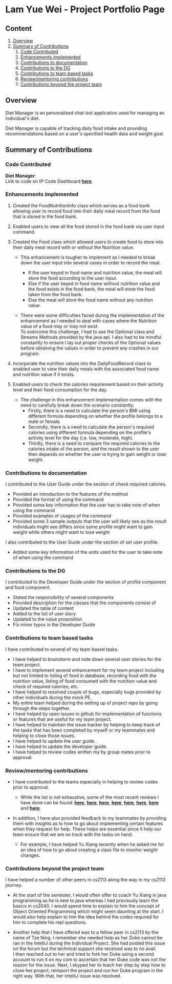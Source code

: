 # Lam Yue Wei - Project Portfolio Page

## Content
1. [Overview](#overview)
2. [Summary of Contributions](#summary-of-contributions)
    1. [Code Contributed](#Code-contributed)
    2. [Enhancements implemented](#Enhancements-implemented)
    3. [Contributions to documentation](#Contributions-to-documentation)
    4. [Contributions to the DG](#Contributions-to-the-DG)
    5. [Contributions to team based tasks](#Contributions-to-team-based-tasks)
    6. [Review/mentoring contributions](#Review/mentoring-contributions)
    7. [Contributions beyond the project team](#Contributions-beyond-the-project-team)

## Overview
Diet Manager is an personalized chat-bot application used for managing an individual's diet.

Diet Manager is capable of tracking daily food intake and providing recommendations based on a user's specified
health data and weight goal.

## Summary of Contributions

### Code Contributed
**__Diet Manager__**:<br>
Link to code on tP Code Dashboard 
[**__here__**](https://nus-cs2113-ay1920s2.github.io/tp-dashboard/#breakdown=true&search=lamyuewei&sort=groupTitle&sortWithin=title&since=2020-03-01&timeframe=commit&mergegroup=false&groupSelect=groupByRepos).

### Enhancements implemented
1. Created the FoodNutritionInfo class which serves as a food bank allowing user to record food into their daily meal record from the food that is stored in the food bank.

2. Enabled users to view all the food stored in the food bank via user input command.

3. Created the Food class which allowed users to create food to store into their daily meal record with or without the Nutrition value.
    * This enhancement is tougher to implement as I needed to break down the user input into several cases in order to record the meal.<br> 
        * If the user keyed in food name and nutrition value, the meal will store the food according to the user input.<br>
        * Else if the user keyed in food name without nutrition value and the food exists in the food bank, the meal will store the food taken from the food bank.<br>
        * Else the meal will store the food name without any nutrition value.

    * There were some difficulties faced during the implementation of the enhancement as I needed to deal with cases where the Nutrition value of a food may or may not exist. <br>
    To overcome this challenge, I had to use the Optional class and Streams Methods provided by the java api. I also had to be mindful constantly to ensure I lay out proper checks of the Optional values before obtaining the values in order to prevent any crashes in our program.

4. Incorporate the nutrition values into the DailyFoodRecord class to enabled user to view their daily meals with the associated food name and nutrition value if it exists.

5. Enabled users to check the calories requirement based on their activity level and their food consumption for the day.
    * The challenge in this enhancement implementation comes with the need to carefully break down the scenario constantly.
        * Firstly, there is a need to calculate the person's BMI using different formula depending on whether the profile belongs to a male or female. <br>
        * Secondly, there is a need to calculate the person's required calories using different formula depending on the profile's activity level for the day (i.e. low, moderate, high). <br>
        * Thirdly, there is a need to compare the required calories to the calories intake of the person, and the result shown to the user then depends on whether the user is trying to gain weight or lose weight.

### Contributions to documentation
I contributed to the User Guide under the section of check required calories. 
* Provided an introduction to the features of the method
* Provided the format of using the command
* Provided some key information that the user has to take note of when using the command
* Provided examples of usages of the command
* Provided some 3 sample outputs that the user will likely see as the result individuals might see differs since some profile might want to gain weight while others might want to lose weight

I also contributed to the User Guide under the section of set user profile.
* Added some key information of the units used for the user to take note of when using the command

### Contributions to the DG
I contributed to the Developer Guide under the section of profile component and food component.
* Stated the responsibility of several components
* Provided description for the classes that the components consist of
* Updated the table of content
* Added to the list of user story
* Updated to the value proposition
* Fix minor typos in the Developer Guide

### Contributions to team based tasks
I have contributed to several of my team based tasks. 
* I have helped to brainstorm and note down several user stories for the team project.
* I have to implement several enhancement for my team project including but not limited to listing of food in database, recording food with the nutrition value, listing of food consumed with the nutrition value and check of required calories, etc.
* I have helped to resolved couple of bugs, especially bugs provided by other individuals during the mock PE.
* My entire team helped during the setting up of project repo by going through the steps together.
* I have helped by open issues in github for implementation of functions or features that are useful for my team project.
* I have helped to maintain the issue tracker by helping to keep track of the tasks that has been completed by myself or my teammates and helping to close those issues.
* I have helped to update the user guide.
* I have helped to update the developer guide.
* I have helped to review codes written my by group mates prior to approval.

### Review/mentoring contributions
* I have contributed to the teams especially in helping to review codes prior to approval. <br>
    * While the list is not exhaustive, some of the most recent reviews I have done can be found:
[**__here__**](https://github.com/AY1920S2-CS2113-T15-4/tp/pull/133), 
[**__here__**](https://github.com/AY1920S2-CS2113-T15-4/tp/pull/134), 
[**__here__**](https://github.com/AY1920S2-CS2113-T15-4/tp/pull/136), 
[**__here__**](https://github.com/AY1920S2-CS2113-T15-4/tp/pull/137), 
[**__here__**](https://github.com/AY1920S2-CS2113-T15-4/tp/pull/140), 
[**__here__**](https://github.com/AY1920S2-CS2113-T15-4/tp/pull/141), 
[**__here__**](https://github.com/AY1920S2-CS2113-T15-4/tp/pull/159) and 
[**__here__**](https://github.com/AY1920S2-CS2113-T15-4/tp/pull/160).

* In addition, I have also provided feedback to my teammates by providing them with insights as to how to go about implementing certain features when they request for help. These helps are essential since it help our team ensure that we are on track with the tasks on hand.<br>
    * For example, I have helped Yu Xiang recently when he asked me for an idea of how to go about creating a class file to monitor weight changes.

### Contributions beyond the project team
I have helped a number of other peers in cs2113 along the way in my cs2113 journey.

* At the start of the semester, I would often offer to coach Yu Xiang in java programming as he is new to java  whereas I had previously learn the basics in cs2040. I would spend time to explain to him the concept of Object Oriented Programming which might seem daunting at the start. I would also help explain to him the idea behind the codes required for him to complete his repl questions.

* Another help that I have offered was to a fellow peer in cs2113 by the name of Tze Ning. I remember she needed help as her Duke cannot be ran in the IntelliJ during the Individual Project. She had posted this issue on the forum but the technical support she received was to no avail. <br>
I then reached out to her and tried to fork her Duke using a second account to run it on my com to ascertain that her Duke code was not the reason for the issue. Next, I skyped her to teach her step by step how to close her project, reimport the project and run her Duke program in the right way. With that, her IntelliJ issue was resolved.
